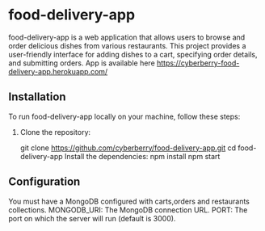 # food-delivery-app

food-delivery-app is a web application that allows users to browse and order delicious dishes from various restaurants. This project provides a user-friendly interface for adding dishes to a cart, specifying order details, and submitting orders.
App is available here https://cyberberry-food-delivery-app.herokuapp.com/
## Installation

To run food-delivery-app locally on your machine, follow these steps:

1. Clone the repository:

   git clone https://github.com/cyberberry/food-delivery-app.git
   cd food-delivery-app
   Install the dependencies:
   npm install
   npm start

## Configuration
You must have a MongoDB configured with carts,orders and restaurants collections.
MONGODB_URI: The MongoDB connection URL.
PORT: The port on which the server will run (default is 3000).
